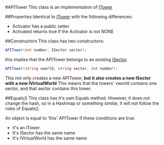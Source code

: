 #APITower
This class is an implementation of [ITower](./Interfaces/ITower.md)

##Properties
Identical to [ITower](./Interfaces/ITower.md)
with the following differences:   
  * Activator has a public setter  
  * Activated returns true if the Activator is not NONE

##Constructors
This class has two constructors:
```csharp
APITower(int number, ISector sector);
```
this implies that the APITower belongs to an existing [ISector](./Interfaces/ISector.md).

```csharp
APITower(string vworld, string sector, int number);
```
This not only creates a new APITower, **but it also creates a new ISector with a new IVirtualWorld**
This means that the towers' vworld contains one sector, and that sector contains this tower.

##Equals()
This class has it's own Equals method.
However, it does not change the hash, so in a Hashmap or something similar, it will not follow the rules of Equals().

An object is equal to 'this' APITower if these conditions are true:
  * It's an ITower
  * It's ISector has the same name
  * It's IVirtualWorld has the same name
